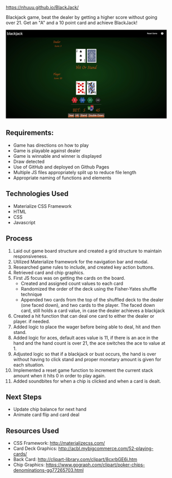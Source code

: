 https://nhuuu.github.io/BlackJack/

Blackjack game, beat the dealer by getting a higher score without going over 21. Get an "A" and a 10 point card and achieve BlackJack!

![](./otherImgs/blackjackgame.jpeg)
 
## Requirements:
* Game has directions on how to play 
* Game is playable against dealer 
* Game is winnable and winner is displayed 
* Draw detected
* Use of GitHub and deployed on Github Pages 
* Multiple JS files appropriately split up to reduce file length
* Appropriate naming of functions and elements


## Technologies Used 
* Materialize CSS Framework
* HTML
* CSS
* Javascript


## Process
1.	Laid out game board structure and created a grid structure to maintain responsiveness.
1.	Utilized Materialize framework for the navigation bar and modal.
1.	Researched game rules to include, and created key action buttons.
1.	Retrieved card and chip graphics.
1.	First JS focus was on getting the cards on the board.
    * Created and assigned count values to each card
    * Randomized the order of the deck using the Fisher-Yates shuffle technique
    * Appended two cards from the top of the shuffled deck to the dealer (one faced down), and two cards to the player. The faced down card, still holds a card value, in case the dealer achieves a blackjack
1.	Created a hit function that can deal one card to either the dealer or player. if needed.
1.	Added logic to place the wager before being able to deal, hit and then stand.
1.	Added logic for aces, default aces value is 11, if there is an ace in the hand and the hand count is over 21, the ace switches the ace to value at 1.
1.	Adjusted logic so that if a blackjack or bust occurs, the hand is over without having to click stand and proper monetary amount is given for each situation.
1.	Implemented a reset game function to increment the current stack amount when it hits 0 in order to play again.
1.	Added soundbites for when a chip is clicked and when a card is dealt.


## Next Steps 
* Update chip balance for next hand
* Animate card flip and card deal


## Resources Used 
* CSS Framework: http://materializecss.com/ 
* Card Deck Graphics: http://acbl.mybigcommerce.com/52-playing-cards/ 
* Back Card: http://clipart-library.com/clipart/8cxrbGE6i.htm 
* Chip Graphics: https://www.gograph.com/clipart/poker-chips-denominations-gg77265703.html

